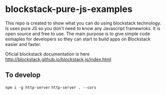 # blockstack-pure-js-examples

This repo is created to show what you can do using blockstack technology.
Is uses pure JS so you don't need to know any Javascript framewroks.
It is open source and free to use.
The main purpose is to give simple code exmaples for developers so they can start to build apps on Blockstack easier and faster.

Oficial blockstack documentation is here http://blockstack.github.io/blockstack.js/index.html

## To develop
`npm i -g http-server`
`http-server . --cors`
